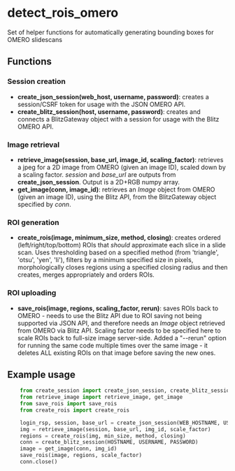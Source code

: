 # detect_rois_omero
Set of helper functions for automatically generating bounding boxes for OMERO slidescans


## Functions

### Session creation

- **create_json_session(web_host, username, password)**: creates a session/CSRF token for usage with the JSON OMERO API. 
- **create_blitz_session(host, username, password)**: creates and connects a BlitzGateway object with a session for usage with the Blitz OMERO API.

### Image retrieval

- **retrieve_image(session, base_url, image_id, scaling_factor)**: retrieves a jpeg for a 2D image from OMERO (given an image ID), scaled down by a scaling factor. *session* and *base_url* are outputs from **create_json_session**. Output is a 2D+RGB numpy array.
- **get_image(conn, image_id)**: retrieves an *Image* object from OMERO (given an image ID), using the Blitz API, from the BlitzGateway object specified by *conn*.

### ROI generation

- **create_rois(image, minimum_size, method, closing)**: creates ordered (left/right/top/bottom) ROIs that *should* approximate each slice in a slide scan. Uses thresholding based on a specified method (from 'triangle', 'otsu', 'yen', 'li'), filters by a minimum specified size in pixels, morphologically closes regions using a specified closing radius and then creates, merges appropriately and orders ROIs.

### ROI uploading

- **save_rois(image, regions, scaling_factor, rerun)**: saves ROIs back to OMERO - needs to use the Blitz API due to ROI saving not being supported via JSON API, and therefore needs an *Image* object retrieved from OMERO via Blitz API. Scaling factor needs to be specified here to scale ROIs back to full-size image server-side. Added a "--rerun" option for running the same code multiple times over the same image - it deletes ALL existing ROIs on that image before saving the new ones.

## Example usage

```python
    from create_session import create_json_session, create_blitz_session
    from retrieve_image import retrieve_image, get_image
    from save_rois import save_rois
    from create_rois import create_rois

    login_rsp, session, base_url = create_json_session(WEB_HOSTNAME, USERNAME, PASSWORD)
    img = retrieve_image(session, base_url, img_id, scale_factor)
    regions = create_rois(img, min_size, method, closing)
    conn = create_blitz_session(HOSTNAME, USERNAME, PASSWORD)
    image = get_image(conn, img_id)
    save_rois(image, regions, scale_factor)
    conn.close()
```
